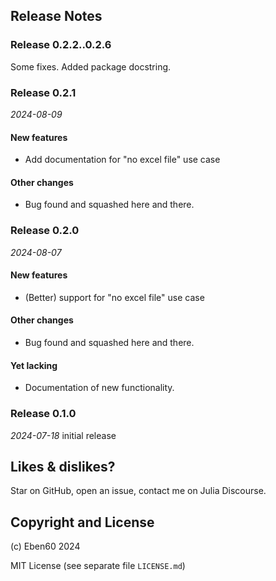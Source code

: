 ## Release Notes

### Release 0.2.2..0.2.6

Some fixes. Added package docstring.

### Release 0.2.1

_2024-08-09_ 

#### New features

- Add documentation for "no excel file" use case

#### Other changes

- Bug found and squashed here and there.

### Release 0.2.0

_2024-08-07_ 

#### New features

- (Better) support for "no excel file" use case

#### Other changes

- Bug found and squashed here and there.

#### Yet lacking

- Documentation of new functionality.

### Release 0.1.0

_2024-07-18_ initial release

## Likes & dislikes?

Star on GitHub, open an issue, contact me on Julia Discourse.

## Copyright and License

(c) Eben60 2024

MIT License (see separate file `LICENSE.md`)
